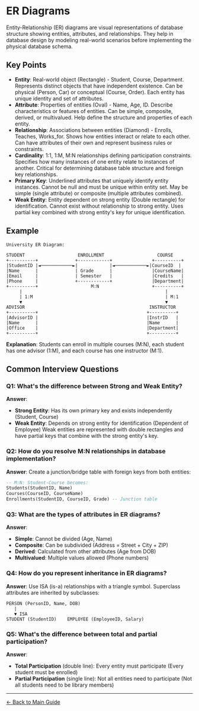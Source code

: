 # ER Diagrams

Entity-Relationship (ER) diagrams are visual representations of database structure showing entities, attributes, and relationships. They help in database design by modeling real-world scenarios before implementing the physical database schema.

## Key Points

- **Entity**: Real-world object (Rectangle) - Student, Course, Department. Represents distinct objects that have independent existence. Can be physical (Person, Car) or conceptual (Course, Order). Each entity has unique identity and set of attributes.
- **Attribute**: Properties of entities (Oval) - Name, Age, ID. Describe characteristics or features of entities. Can be simple, composite, derived, or multivalued. Help define the structure and properties of each entity.
- **Relationship**: Associations between entities (Diamond) - Enrolls, Teaches, Works_for. Shows how entities interact or relate to each other. Can have attributes of their own and represent business rules or constraints.
- **Cardinality**: 1:1, 1:M, M:N relationships defining participation constraints. Specifies how many instances of one entity relate to instances of another. Critical for determining database table structure and foreign key relationships.
- **Primary Key**: Underlined attributes that uniquely identify entity instances. Cannot be null and must be unique within entity set. May be simple (single attribute) or composite (multiple attributes combined).
- **Weak Entity**: Entity dependent on strong entity (Double rectangle) for identification. Cannot exist without relationship to strong entity. Uses partial key combined with strong entity's key for unique identification.

## Example

```
University ER Diagram:

STUDENT                    ENROLLMENT                    COURSE
+----------+              +------------+               +----------+
|StudentID |◄────────────►|            |◄────────────►|CourseID  |
|Name      |              | Grade      |               |CourseName|
|Email     |              | Semester   |               |Credits   |
|Phone     |              +------------+               |Department|
+----------+                    M:N                    +----------+
     |                                                      |
     | 1:M                                                  | M:1
     ▼                                                      ▼
ADVISOR                                               INSTRUCTOR
+----------+                                         +----------+
|AdvisorID |                                         |InstrID   |
|Name      |                                         |Name      |
|Office    |                                         |Department|
+----------+                                         +----------+
```

**Explanation**: Students can enroll in multiple courses (M:N), each student has one advisor (1:M), and each course has one instructor (M:1).

## Common Interview Questions

### Q1: What's the difference between Strong and Weak Entity?
**Answer**: 
- **Strong Entity**: Has its own primary key and exists independently (Student, Course)
- **Weak Entity**: Depends on strong entity for identification (Dependent of Employee)
Weak entities are represented with double rectangles and have partial keys that combine with the strong entity's key.

### Q2: How do you resolve M:N relationships in database implementation?
**Answer**: Create a junction/bridge table with foreign keys from both entities:
```sql
-- M:N: Student-Course becomes:
Students(StudentID, Name)
Courses(CourseID, CourseName)
Enrollments(StudentID, CourseID, Grade) -- Junction table
```

### Q3: What are the types of attributes in ER diagrams?
**Answer**:
- **Simple**: Cannot be divided (Age, Name)
- **Composite**: Can be subdivided (Address = Street + City + ZIP)
- **Derived**: Calculated from other attributes (Age from DOB)
- **Multivalued**: Multiple values allowed (Phone numbers)

### Q4: How do you represent inheritance in ER diagrams?
**Answer**: Use ISA (is-a) relationships with a triangle symbol. Superclass attributes are inherited by subclasses:
```
PERSON (PersonID, Name, DOB)
   |
   ▼ ISA
STUDENT (StudentID)    EMPLOYEE (EmployeeID, Salary)
```

### Q5: What's the difference between total and partial participation?
**Answer**:
- **Total Participation** (double line): Every entity must participate (Every student must be enrolled)
- **Partial Participation** (single line): Not all entities need to participate (Not all students need to be library members)

---
[← Back to Main Guide](./README.md)
